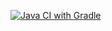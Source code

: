 [![Java CI with Gradle](https://github.com/888KEKC888/aqa-selenide/actions/workflows/gradle.yml/badge.svg)](https://github.com/888KEKC888/aqa-selenide/actions/workflows/gradle.yml)
